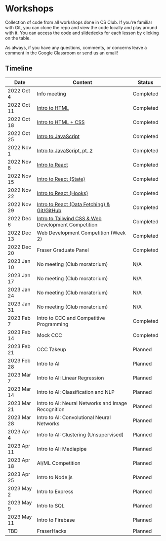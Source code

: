 # Workshops

Collection of code from all workshops done in CS Club. If you're familiar with Git, you can clone the repo and view the code locally and play around with it. You can access the code and slidedecks for each lesson by clicking on the table.

As always, if you have any questions, comments, or concerns leave a comment in the Google Classroom or send us an email!

## Timeline

| Date        | Content                                                                                     | Status    |
| ----------- | ------------------------------------------------------------------------------------------- | --------- |
| 2022 Oct 4  | Info meeting                                                                                | Completed |
| 2022 Oct 11 | [Intro to HTML](/Meeting1-IntroToHTML/)                                                     | Completed |
| 2022 Oct 18 | [Intro to HTML + CSS](/Meeting2-IntroToCSS/)                                                | Completed |
| 2022 Oct 25 | [Intro to JavaScript](/Meeting3-IntroToJS/)                                                 | Completed |
| 2022 Nov 1  | [Intro to JavaScript, pt. 2](/Meeting4-JS-Pt2/)                                             | Completed |
| 2022 Nov 8  | [Intro to React](/Meeting5-IntroToReact/)                                                   | Completed |
| 2022 Nov 15 | [Intro to React (State)](/Meeting6-React-State/)                                            | Completed |
| 2022 Nov 22 | [Intro to React (Hooks)](/Meeting7-React-Hooks/)                                            | Completed |
| 2022 Nov 29 | [Intro to React (Data Fetching) & Git/GitHub](/Meeting8-React-DataFetching/)                | Completed |
| 2022 Dec 6  | [Intro to Tailwind CSS & Web Development Competition](/Meeting9-IntroToTailwindCSS/)        | Completed |
| 2022 Dec 13 | Web Development Competition (Week 2)                                                        | Completed |
| 2022 Dec 20 | Fraser Graduate Panel                                                                       | Completed |
| 2023 Jan 10 | No meeting (Club moratorium)                                                                | N/A       |
| 2023 Jan 17 | No meeting (Club moratorium)                                                                | N/A       |
| 2023 Jan 24 | No meeting (Club moratorium)                                                                | N/A       |
| 2023 Jan 31 | No meeting (Club moratorium)                                                                | N/A       |
| 2023 Feb 7  | Intro to CCC and Competitive Programming                                                    | Completed |
| 2023 Feb 14 | Mock CCC                                                                                    | Completed |
| 2023 Feb 21 | CCC Takeup                                                                                  | Planned   |
| 2023 Feb 28 | Intro to AI                                                                                 | Planned   |
| 2023 Mar 7  | Intro to AI: Linear Regression                                                              | Planned   |
| 2023 Mar 14 | Intro to AI: Classification and NLP                                                         | Planned   |
| 2023 Mar 21 | Intro to AI: Neural Networks and Image Recognition                                          | Planned   |
| 2023 Mar 28 | Intro to AI: Convolutional Neural Networks                                                  | Planned   |
| 2023 Apr 4  | Intro to AI: Clustering (Unsupervised)                                                      | Planned   |
| 2023 Apr 11 | Intro to AI: Mediapipe                                                                      | Planned   |
| 2023 Apr 18 | AI/ML Competition                                                                           | Planned   |
| 2023 Apr 25 | Intro to Node.js                                                                            | Planned   |
| 2023 May 2  | Intro to Express                                                                            | Planned   |
| 2023 May 9  | Intro to SQL                                                                                | Planned   |
| 2023 May 11 | Intro to Firebase                                                                           | Planned   |
| TBD         | FraserHacks                                                                                 | Planned   |
